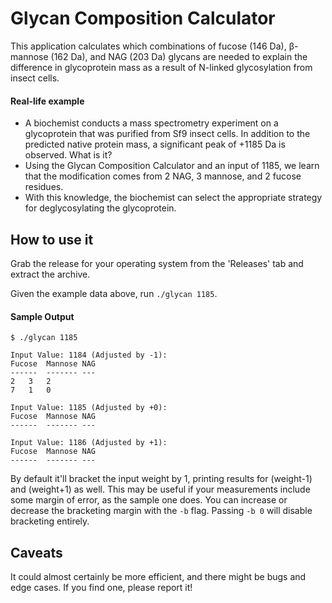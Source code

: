 Glycan Composition Calculator
=============================

This application calculates which combinations of fucose (146 Da), β-mannose (162 Da), and NAG (203 Da) glycans are needed to explain the difference in glycoprotein mass as a result of N-linked glycosylation from insect cells.

#### Real-life example
* A biochemist conducts a mass spectrometry experiment on a glycoprotein that was purified from Sf9 insect cells. In addition to the predicted native protein mass, a significant peak of +1185 Da is observed. What is it?
* Using the Glycan Composition Calculator and an input of 1185, we learn that the modification comes from 2 NAG, 3 mannose, and 2 fucose residues.
* With this knowledge, the biochemist can select the appropriate strategy for deglycosylating the glycoprotein.

How to use it
-------------
Grab the release for your operating system from the 'Releases' tab and extract the archive.

Given the example data above, run ```./glycan 1185```.

#### Sample Output
```
$ ./glycan 1185

Input Value: 1184 (Adjusted by -1):
Fucose	Mannose	NAG
------	-------	---
2	3	2
7	1	0

Input Value: 1185 (Adjusted by +0):
Fucose	Mannose	NAG
------	-------	---

Input Value: 1186 (Adjusted by +1):
Fucose	Mannose	NAG
------	-------	---

```

By default it'll bracket the input weight by 1, printing results for (weight-1) and (weight+1) as well. This may be useful if your measurements include some margin of error, as the sample one does. You can increase or decrease the bracketing margin with the ```-b``` flag. Passing ```-b 0``` will disable bracketing entirely.

Caveats
-------
It could almost certainly be more efficient, and there might be bugs and edge cases. If you find one, please report it!